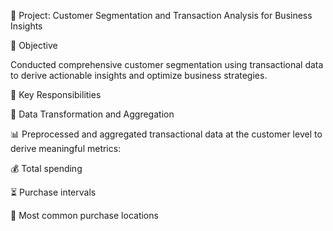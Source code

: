 🎯 Project: Customer Segmentation and Transaction Analysis for Business Insights

📌 Objective

Conducted comprehensive customer segmentation using transactional data to derive actionable insights and optimize business strategies.

🔑 Key Responsibilities

🔄 Data Transformation and Aggregation

📊 Preprocessed and aggregated transactional data at the customer level to derive meaningful metrics:

💰 Total spending

⏳ Purchase intervals

📍 Most common purchase locations

